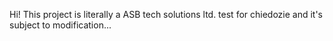 Hi!
This project is literally a ASB tech solutions ltd. test for chiedozie and it's subject to modification...
